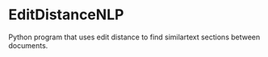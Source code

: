 # EditDistanceNLP
Python program that uses edit distance to find similartext sections between documents.
